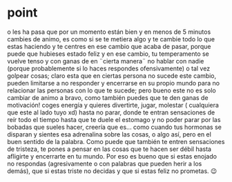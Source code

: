 # point
o les ha pasa que por un momento están bien y en menos de 5 minutos cambies de animo, es como si se te metiera algo y te cambie todo lo que estas haciendo y te centres en ese cambio que acaba de pasar, porque puede que hubieses estado feliz y en ese cambio, tu temperamento se vuelve tenso y con ganas de en ¨cierta manera¨ no hablar con nadie (porque probablemente si lo haces respondes ofensivamente) o tal vez golpear cosas; claro esta que en ciertas persona no sucede este cambio, pueden limitarse a no responder y encerrarse en su propio mundo para no relacionar las personas con lo que te sucede; pero bueno este no es solo cambiar de animo a bravo, como también puedes que te den ganas de motivación! coges energía y quieres divertirte, jugar, molestar ( cualquiera que este al lado tuyo xd) hasta no parar, donde te entran sensaciones de reír todo el tiempo hasta que te duele el estomago y no poder parar por las bobadas que sueles hacer, creería que es... como cuando tus hormonas se disparan y sientes esa adrenalina sobre las cosas, o algo así, pero en el buen sentido de la palabra. Como puede que también te entren sensaciones de tristeza, te pones a pensar en las cosas que te hacen ser débil hasta afligirte y encerrarte en tu mundo. Por eso es bueno que si estas enojado no respondas (agresivamente o con palabras que pueden herir a los demás), que si estas triste no decidas y que si estas feliz no prometas. 😉
